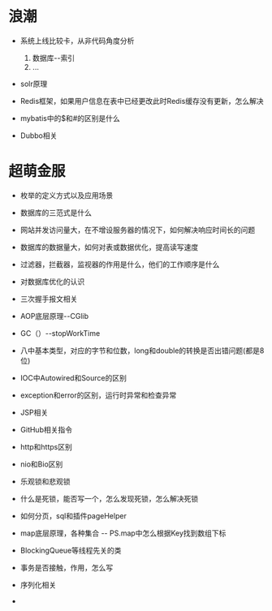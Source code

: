 # 浪潮
- 系统上线比较卡，从非代码角度分析  
  1. 数据库--索引
  2. ...

- solr原理  
- Redis框架，如果用户信息在表中已经更改此时Redis缓存没有更新，怎么解决  
- mybatis中的$和#的区别是什么
- Dubbo相关
# 超萌金服
- 枚举的定义方式以及应用场景
- 数据库的三范式是什么
- 网站并发访问量大，在不增设服务器的情况下，如何解决响应时间长的问题
- 数据库的数据量大，如何对表或数据优化，提高读写速度
- 过滤器，拦截器，监视器的作用是什么，他们的工作顺序是什么
- 对数据库优化的认识
- 三次握手报文相关

- AOP底层原理--CGlib
- GC（）--stopWorkTime
- 八中基本类型，对应的字节和位数，long和double的转换是否出错问题(都是8位)
- IOC中Autowired和Source的区别
- exception和error的区别，运行时异常和检查异常
- JSP相关
- GitHub相关指令
- http和https区别
- nio和Bio区别
- 乐观锁和悲观锁
- 什么是死锁，能否写一个，怎么发现死锁，怎么解决死锁
- 如何分页，sql和插件pageHelper
- map底层原理，各种集合 -- PS.map中怎么根据Key找到数组下标
- BlockingQueue等线程先关的类
- 事务是否接触，作用，怎么写
- 序列化相关
-
